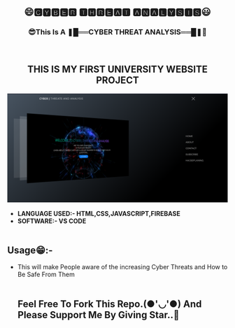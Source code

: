 
<h2 align="center">😄🅲🆈🅱🅴🆁 🆃🅷🆁🅴🅰🆃 🅰🅽🅰🅻🆈🆂🅸🆂😃</h2>

<h3 align="center">😎This Is A ❚█══CYBER THREAT ANALYSIS══█❚🤖</h3>
<br>
<p>
<h2 align="center">THIS IS MY FIRST UNIVERSITY WEBSITE PROJECT</h2>
<img style="margin:0 auto;" src="website.png"/>
<ul>
<li><b>LANGUAGE USED:- HTML,CSS,JAVASCRIPT,FIREBASE</b></li>
<li><b>SOFTWARE:- VS CODE</b></li><br>
</ul>
<p align="center">
<h2>Usage😁:-</h2>
<ul>
<li>This will make People aware of the increasing Cyber Threats and How to Be Safe From Them</li>

<br>
</p>
<h2>Feel Free To Fork This Repo.(●'◡'●) And Please Support Me By Giving Star..🎇</h2>
